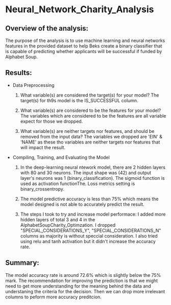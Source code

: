 # Neural_Network_Charity_Analysis

## Overview of the analysis: 
The purpose of the analysis is to use machine learning and neural networks features in the provided dataset to help Beks create a binary classifier that is capable of predicting whether applicants will be successful if funded by Alphabet Soup.

## Results: 
- Data Preprocessing
    1. What variable(s) are considered the target(s) for your model?
    The target(s) for th9s model is the IS_SUCCESSFUL column.
    2. What variable(s) are considered to be the features for your model?
    The variables which are considered to be the features are all variable expect for those we dropped. 

    3. What variable(s) are neither targets nor features, and should be removed from the input data?
    The variables we dropped are 'EIN' & 'NAME' as these tho variables are neither targets nor features that will impact the result.

- Compiling, Training, and Evaluating the Model
    1. In the deep-learning neural ntework model, there are 2 hidden layers with 80 and 30 neurons. The input shape was (42) and output layer's neurons was 1 (binary_classification). The  sigmoid function is used as activation functionThe. Loss metrics setting is binary_crossentropy.
    2. The model predictive accuracy is less than 75% which means the model designed is not able to accurately predict the result.

    3. The steps I took to try and increase model performace: I added more hidden layers of total 3 and 4 in the AlphabetSoupCharity_Optimzation. I dropped "SPECIAL_CONSIDERATIONS_Y",  "SPECIAL_CONSIDERATIONS_N" columns as majority is without speccial consideration. I also tried using relu and tanh activation but it didn't increase the accuracy rate.


## Summary: 
The model accuracy rate is around 72.6% which is slightly below the 75% mark. The recommendation for improving the prediction is that we might need to get more understanding for the meaning behind the data and understaning the criteria for the decision. Then we can drop more irrelevant columns to peform more accuracy preditcion.